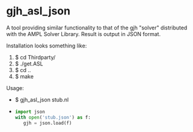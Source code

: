 # gjh_asl_json
A tool providing similar functionality to that of the gjh
"solver" distributed with the AMPL Solver Library. Result is
output in JSON format.

Installation looks something like:
 1. $ cd Thirdparty/
 2. $ ./get.ASL
 3. $ cd ..
 4. $ make

Usage:
 * $ gjh_asl_json stub.nl
 * ```python
   import json
   with open('stub.json') as f:
      gjh = json.load(f)
   ```
